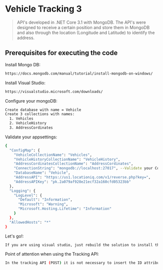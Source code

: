 
# Vehicle Tracking 3
> API's developed in .NET Core 3.1 with MongoDB.
> The API's were designed to receive a certain position and store them in MongoDB and also through the location (Longitude and Latitude) to identify the address.


## Prerequisites for executing the code

Install Mongo DB:

```sh
https://docs.mongodb.com/manual/tutorial/install-mongodb-on-windows/
```

Install Visual Studio:

```sh
https://visualstudio.microsoft.com/downloads/
```

Configure your mongoDB:

```sh
Create database with name = Vehicle
Create 3 collections with names:
  1. Vehicles
  2. VehicleHistory
  3. AddressCordinates
```

Validate your appsettings:

```sh
{
  "ConfigMap": {
    "VehicleCollectionName": "Vehicles",
    "VehicleHistoryCollectionName": "VehicleHistory",
    "AddressCordinatesCollectionName": "AddressCordinates",
    "ConnectionString": "mongodb://localhost:27017", --Validate your ConnectionString
    "DatabaseName": "Vehicle",
    "AddressAPI": "https://us1.locationiq.com/v1/reverse.php?key=",
    "AddressAPIKey": "pk.2a079af928e21ecf32a160cfd05323bb"
  },
  "Logging": {
    "LogLevel": {
      "Default": "Information",
      "Microsoft": "Warning",
      "Microsoft.Hosting.Lifetime": "Information"
    }
  },
  "AllowedHosts": "*"
}

```

Let's go!:
```sh
If you are using visual studio, just rebuild the solution to install the dependencies and start the project
```


Point of attention when using the Tracking API:
```sh
In the tracking API (POST) it is not necessary to insert the ID attribute
```
